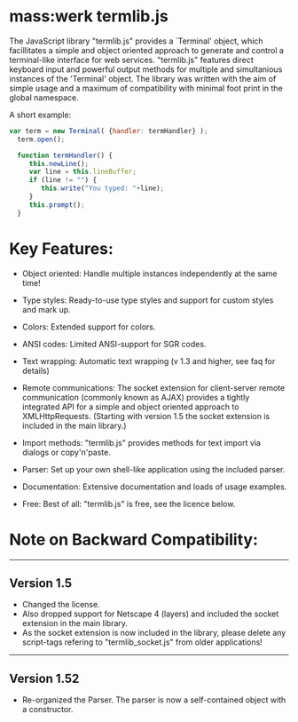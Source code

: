 mass:werk termlib.js
====================
The JavaScript library "termlib.js" provides a `Terminal' object, which facillitates a simple and object oriented approach to generate and control a terminal-like interface for web services.
"termlib.js" features direct keyboard input and powerful output methods for multiple and simultanious instances of the 'Terminal' object.
The library was written with the aim of simple usage and a maximum of compatibility with minimal foot print in the global namespace.

A short example:
```js
var term = new Terminal( {handler: termHandler} );
  term.open();

  function termHandler() {
     this.newLine();
     var line = this.lineBuffer;
     if (line != "") {
        this.write("You typed: "+line);
     }
     this.prompt();
  }
```

Key Features:
=============
 - Object oriented: Handle multiple instances independently at the same time!

 - Type styles: Ready-to-use type styles and support for custom styles and mark up.

 - Colors: Extended support for colors.

 - ANSI codes: Limited ANSI-support for SGR codes.

 - Text wrapping: Automatic text wrapping (v 1.3 and higher, see faq for details)

 - Remote communications: The socket extension for client-server remote communication (commonly known as AJAX) provides a tightly integrated API for a simple and object oriented approach to XMLHttpRequests. (Starting with version 1.5 the socket extension is included in the main library.)

 - Import methods: "termlib.js" provides methods for text import via dialogs or copy'n'paste.

 - Parser: Set up your own shell-like application using the included parser.

 - Documentation: Extensive documentation and loads of usage examples.

 - Free: Best of all: "termlib.js" is free, see the licence below.


Note on Backward Compatibility:
===============================
-----------
Version 1.5
-----------
 - Changed the license.
 - Also dropped support for Netscape 4 (layers) and included the socket extension in the main library.
 - As the socket extension is now included in the library, please delete any script-tags refering to "termlib_socket.js" from older applications!
 
------------
Version 1.52
------------
 - Re-organized the Parser. The parser is now a self-contained object with a constructor.
